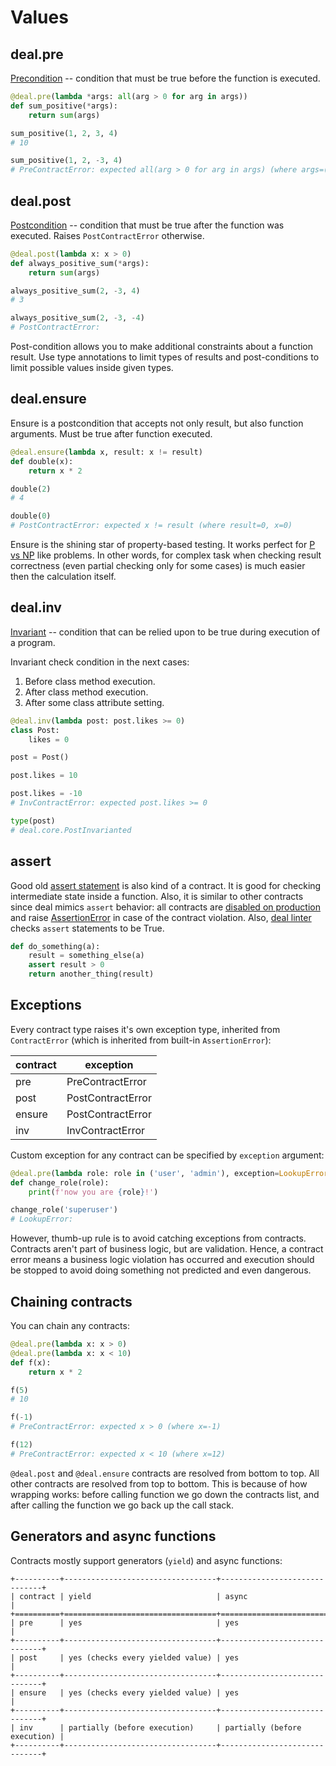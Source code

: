 # Values

## deal.pre

[Precondition](https://en.wikipedia.org/wiki/Precondition) -- condition that must be true before the function is executed.

```python
@deal.pre(lambda *args: all(arg > 0 for arg in args))
def sum_positive(*args):
    return sum(args)

sum_positive(1, 2, 3, 4)
# 10

sum_positive(1, 2, -3, 4)
# PreContractError: expected all(arg > 0 for arg in args) (where args=(1, 2, -3, 4))
```

## deal.post

[Postcondition](https://en.wikipedia.org/wiki/Postcondition) -- condition that must be true after the function was executed. Raises `PostContractError` otherwise.

```python
@deal.post(lambda x: x > 0)
def always_positive_sum(*args):
    return sum(args)

always_positive_sum(2, -3, 4)
# 3

always_positive_sum(2, -3, -4)
# PostContractError:
```

Post-condition allows you to make additional constraints about a function result. Use type annotations to limit types of results and post-conditions to limit possible values inside given types.

## deal.ensure

Ensure is a postcondition that accepts not only result, but also function arguments. Must be true after function executed.

```python
@deal.ensure(lambda x, result: x != result)
def double(x):
    return x * 2

double(2)
# 4

double(0)
# PostContractError: expected x != result (where result=0, x=0)
```

Ensure is the shining star of property-based testing. It works perfect for [P vs NP](https://en.wikipedia.org/wiki/P_versus_NP_problem) like problems. In other words, for complex task when checking result correctness (even partial checking only for some cases) is much easier then the calculation itself.

## deal.inv

[Invariant](https://en.wikipedia.org/wiki/Invariant) -- condition that can be relied upon to be true during execution of a program.

Invariant check condition in the next cases:

1. Before class method execution.
1. After class method execution.
1. After some class attribute setting.

```python
@deal.inv(lambda post: post.likes >= 0)
class Post:
    likes = 0

post = Post()

post.likes = 10

post.likes = -10
# InvContractError: expected post.likes >= 0

type(post)
# deal.core.PostInvarianted
```

## assert

Good old [assert statement](https://docs.python.org/3/reference/simple_stmts.html#the-assert-statement) is also kind of a contract. It is good for checking intermediate state inside a function. Also, it is similar to other contracts since deal mimics `assert` behavior: all contracts are [disabled on production](./runtime.md) and raise [AssertionError](https://docs.python.org/3/library/exceptions.html#AssertionError) in case of the contract violation. Also, [deal linter](linter.md) checks `assert` statements to be True.

```python run
def do_something(a):
    result = something_else(a)
    assert result > 0
    return another_thing(result)
```

## Exceptions

Every contract type raises it's own exception type, inherited from `ContractError` (which is inherited from built-in `AssertionError`):

| contract | exception         |
| -------- | ----------------- |
| pre      | PreContractError  |
| post     | PostContractError |
| ensure   | PostContractError |
| inv      | InvContractError  |

Custom exception for any contract can be specified by `exception` argument:

```python
@deal.pre(lambda role: role in ('user', 'admin'), exception=LookupError)
def change_role(role):
    print(f'now you are {role}!')

change_role('superuser')
# LookupError:
```

However, thumb-up rule is to avoid catching exceptions from contracts. Contracts aren't part of business logic, but are validation. Hence, a contract error means a business logic violation has occurred and execution should be stopped to avoid doing something not predicted and even dangerous.

## Chaining contracts

You can chain any contracts:

```python
@deal.pre(lambda x: x > 0)
@deal.pre(lambda x: x < 10)
def f(x):
    return x * 2

f(5)
# 10

f(-1)
# PreContractError: expected x > 0 (where x=-1)

f(12)
# PreContractError: expected x < 10 (where x=12)
```

`@deal.post` and `@deal.ensure` contracts are resolved from bottom to top. All other contracts are resolved from top to bottom. This is because of how wrapping works: before calling function we go down the contracts list, and after calling the function we go back up the call stack.

## Generators and async functions

Contracts mostly support generators (`yield`) and async functions:

```{eval-rst}
+----------+----------------------------------+------------------------------+
| contract | yield                            | async                        |
+==========+==================================+==============================+
| pre      | yes                              | yes                          |
+----------+----------------------------------+------------------------------+
| post     | yes (checks every yielded value) | yes                          |
+----------+----------------------------------+------------------------------+
| ensure   | yes (checks every yielded value) | yes                          |
+----------+----------------------------------+------------------------------+
| inv      | partially (before execution)     | partially (before execution) |
+----------+----------------------------------+------------------------------+
```
